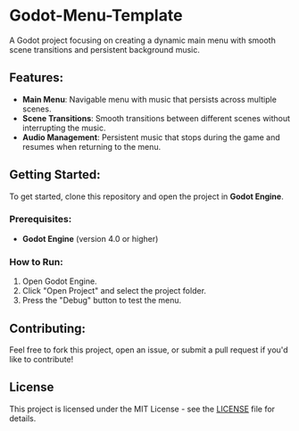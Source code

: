 # Godot-Menu-Template
 A Godot project focusing on creating a dynamic main menu with smooth scene transitions and persistent background music.
## Features:
- **Main Menu**: Navigable menu with music that persists across multiple scenes.
- **Scene Transitions**: Smooth transitions between different scenes without interrupting the music.
- **Audio Management**: Persistent music that stops during the game and resumes when returning to the menu.

## Getting Started:
To get started, clone this repository and open the project in **Godot Engine**.

### Prerequisites:
- **Godot Engine** (version 4.0 or higher)
  
### How to Run:
1. Open Godot Engine.
2. Click "Open Project" and select the project folder.
3. Press the "Debug" button to test the menu.

## Contributing:
Feel free to fork this project, open an issue, or submit a pull request if you'd like to contribute!

## License
This project is licensed under the MIT License - see the [LICENSE](LICENSE) file for details.
